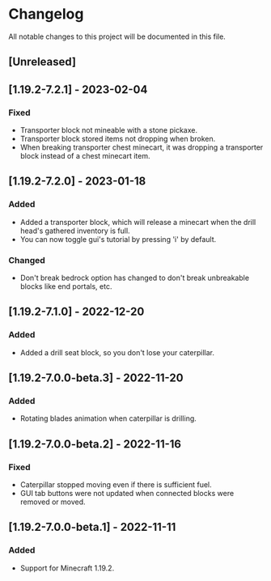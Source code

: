 # Changelog

All notable changes to this project will be documented in this file.

## [Unreleased]

## [1.19.2-7.2.1] - 2023-02-04

### Fixed

- Transporter block not mineable with a stone pickaxe.
- Transporter block stored items not dropping when broken.
- When breaking transporter chest minecart, it was dropping a transporter block instead of a chest minecart item.

## [1.19.2-7.2.0] - 2023-01-18

### Added

- Added a transporter block, which will release a minecart when the drill head's gathered inventory is full.
- You can now toggle gui's tutorial by pressing 'i' by default.

### Changed

- Don't break bedrock option has changed to don't break unbreakable blocks like end portals, etc.

## [1.19.2-7.1.0] - 2022-12-20

### Added

- Added a drill seat block, so you don't lose your caterpillar.

## [1.19.2-7.0.0-beta.3] - 2022-11-20

### Added

- Rotating blades animation when caterpillar is drilling.

## [1.19.2-7.0.0-beta.2] - 2022-11-16

### Fixed

- Caterpillar stopped moving even if there is sufficient fuel.
- GUI tab buttons were not updated when connected blocks were removed or moved.

## [1.19.2-7.0.0-beta.1] - 2022-11-11

### Added

- Support for Minecraft 1.19.2.